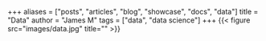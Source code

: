 +++
aliases = ["posts", "articles", "blog", "showcase", "docs", "data"]
title = "Data"
author = "James M"
tags = ["data", "data science"]
+++
{{< figure src="images/data.jpg" title="" >}}
